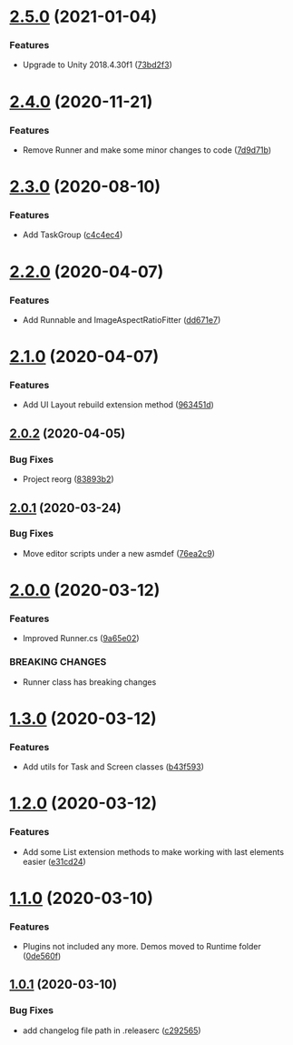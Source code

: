# [2.5.0](https://github.com/adrenak/unex/compare/v2.4.0...v2.5.0) (2021-01-04)


### Features

* Upgrade to Unity 2018.4.30f1 ([73bd2f3](https://github.com/adrenak/unex/commit/73bd2f33c98d0df3b96b046f8e40cf7769844878))

# [2.4.0](https://github.com/adrenak/unex/compare/v2.3.0...v2.4.0) (2020-11-21)


### Features

* Remove Runner and make some minor changes to code ([7d9d71b](https://github.com/adrenak/unex/commit/7d9d71bcc6b74112f8eb386d74303fa9ef54e16e))

# [2.3.0](https://github.com/adrenak/unex/compare/v2.2.0...v2.3.0) (2020-08-10)


### Features

* Add TaskGroup ([c4c4ec4](https://github.com/adrenak/unex/commit/c4c4ec4c5e7470690b059092aef93979bcfd3215))

# [2.2.0](https://github.com/adrenak/Unex/compare/v2.1.0...v2.2.0) (2020-04-07)


### Features

* Add Runnable and ImageAspectRatioFitter ([dd671e7](https://github.com/adrenak/Unex/commit/dd671e79cdc488591ec48b6781d062b7d49ed206))

# [2.1.0](https://github.com/adrenak/Unex/compare/v2.0.2...v2.1.0) (2020-04-07)


### Features

* Add UI Layout rebuild extension method ([963451d](https://github.com/adrenak/Unex/commit/963451d137cf9f955759d47800d6d28925c8a373))

## [2.0.2](https://github.com/adrenak/Unex/compare/v2.0.1...v2.0.2) (2020-04-05)


### Bug Fixes

* Project reorg ([83893b2](https://github.com/adrenak/Unex/commit/83893b2bc7e6ef92dad2c47375166a2fae971462))

## [2.0.1](https://github.com/adrenak/Unex/compare/v2.0.0...v2.0.1) (2020-03-24)


### Bug Fixes

* Move editor scripts under a new asmdef ([76ea2c9](https://github.com/adrenak/Unex/commit/76ea2c99b4f338ab82d28620d805778e10af72aa))

# [2.0.0](https://github.com/adrenak/Unex/compare/v1.3.0...v2.0.0) (2020-03-12)


### Features

* Improved Runner.cs ([9a65e02](https://github.com/adrenak/Unex/commit/9a65e02a42fba8d88c2c51cafee174af4665129e))


### BREAKING CHANGES

* Runner class has breaking changes

# [1.3.0](https://github.com/adrenak/Unex/compare/v1.2.0...v1.3.0) (2020-03-12)


### Features

* Add utils for Task and Screen classes ([b43f593](https://github.com/adrenak/Unex/commit/b43f593079f2fb60e22aa0ca632e87d44a91b2af))

# [1.2.0](https://github.com/adrenak/Unex/compare/v1.1.0...v1.2.0) (2020-03-12)


### Features

* Add some List<T> extension methods to make working with last elements easier ([e31cd24](https://github.com/adrenak/Unex/commit/e31cd24b05739a8d9e073960dfc2ff74ecd5c16b))

# [1.1.0](https://github.com/adrenak/Unex/compare/v1.0.1...v1.1.0) (2020-03-10)


### Features

* Plugins not included any more. Demos moved to Runtime folder ([0de560f](https://github.com/adrenak/Unex/commit/0de560f6fc70ca38682cf690dc7f6cdc13f76fe2))

## [1.0.1](https://github.com/adrenak/Unex/compare/v1.0.0...v1.0.1) (2020-03-10)


### Bug Fixes

* add changelog file path in .releaserc ([c292565](https://github.com/adrenak/Unex/commit/c292565e569ae1fe422c3e81a1cf607ecf3abc80))
